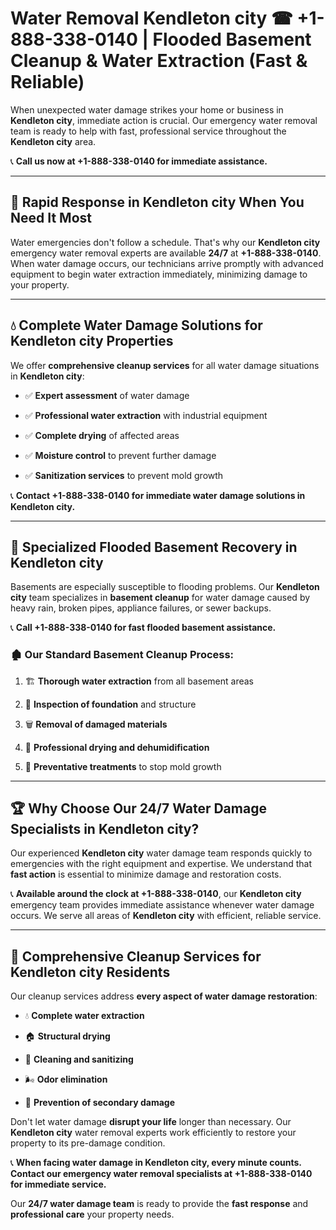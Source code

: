 # Water Removal Kendleton city ☎ +1-888-338-0140 | Flooded Basement Cleanup & Water Extraction (Fast & Reliable)

When unexpected water damage strikes your home or business in **Kendleton city**, immediate action is crucial. Our emergency water removal team is ready to help with fast, professional service throughout the **Kendleton city** area. 

📞 **Call us now at +1-888-338-0140 for immediate assistance.**
---
## 🚀 Rapid Response in Kendleton city When You Need It Most
Water emergencies don't follow a schedule. That's why our **Kendleton city** emergency water removal experts are available **24/7** at **+1-888-338-0140**. When water damage occurs, our technicians arrive promptly with advanced equipment to begin water extraction immediately, minimizing damage to your property.
---
## 💧 Complete Water Damage Solutions for Kendleton city Properties
We offer **comprehensive cleanup services** for all water damage situations in **Kendleton city**:
- ✅ **Expert assessment** of water damage  
- ✅ **Professional water extraction** with industrial equipment  
- ✅ **Complete drying** of affected areas  
- ✅ **Moisture control** to prevent further damage  
- ✅ **Sanitization services** to prevent mold growth  
📞 **Contact +1-888-338-0140 for immediate water damage solutions in Kendleton city.**
---
## 🌊 Specialized Flooded Basement Recovery in Kendleton city
Basements are especially susceptible to flooding problems. Our **Kendleton city** team specializes in **basement cleanup** for water damage caused by heavy rain, broken pipes, appliance failures, or sewer backups. 
📞 **Call +1-888-338-0140 for fast flooded basement assistance.**
### 🏚️ Our Standard Basement Cleanup Process:
1. 🏗️ **Thorough water extraction** from all basement areas  
2. 🔎 **Inspection of foundation** and structure  
3. 🗑️ **Removal of damaged materials**  
4. 💨 **Professional drying and dehumidification**  
5. 🚫 **Preventative treatments** to stop mold growth  
---
## 🏆 Why Choose Our 24/7 Water Damage Specialists in Kendleton city?
Our experienced **Kendleton city** water damage team responds quickly to emergencies with the right equipment and expertise. We understand that **fast action** is essential to minimize damage and restoration costs.
📞 **Available around the clock at +1-888-338-0140**, our **Kendleton city** emergency team provides immediate assistance whenever water damage occurs. We serve all areas of **Kendleton city** with efficient, reliable service.
---
## 🧹 Comprehensive Cleanup Services for Kendleton city Residents
Our cleanup services address **every aspect of water damage restoration**:
- 💧 **Complete water extraction**  
- 🏠 **Structural drying**  
- 🧼 **Cleaning and sanitizing**  
- 🌬️ **Odor elimination**  
- 🚫 **Prevention of secondary damage**  
Don't let water damage **disrupt your life** longer than necessary. Our **Kendleton city** water removal experts work efficiently to restore your property to its pre-damage condition.
📞 **When facing water damage in Kendleton city, every minute counts. Contact our emergency water removal specialists at +1-888-338-0140 for immediate service.**
Our **24/7 water damage team** is ready to provide the **fast response** and **professional care** your property needs.
